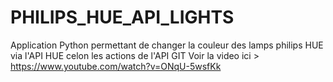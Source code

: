 # PHILIPS_HUE_API_LIGHTS
Application Python permettant de changer la couleur des lamps philips HUE via l'API HUE celon les actions de l'API GIT
Voir la video ici > https://www.youtube.com/watch?v=ONqU-5wsfKk
